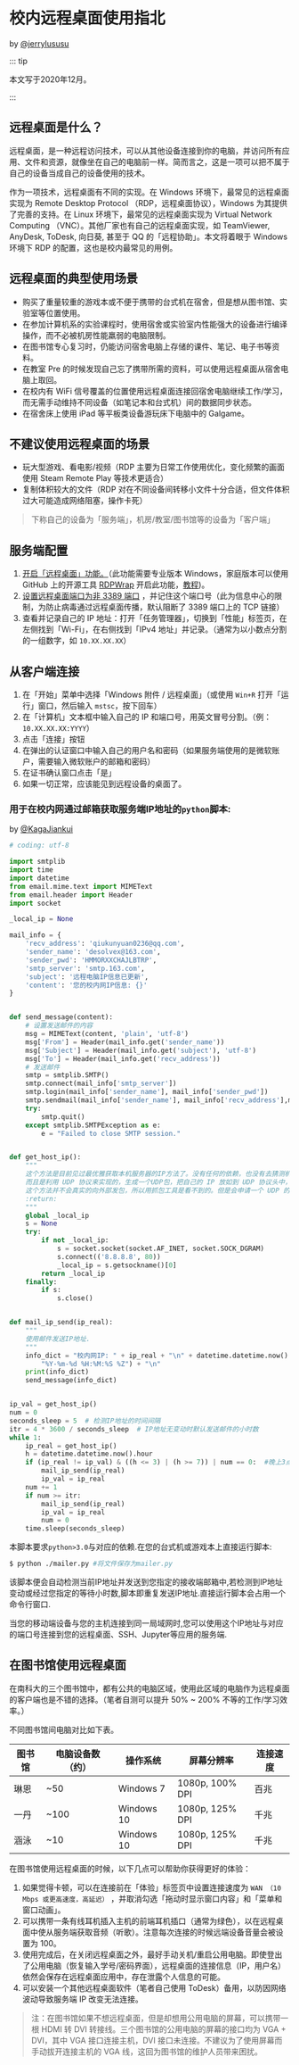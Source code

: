 # 校内远程桌面使用指北

by [@jerrylususu](https://github.com/jerrylususu)

::: tip

本文写于2020年12月。

:::

## 远程桌面是什么？

远程桌面，是一种远程访问技术，可以从其他设备连接到你的电脑，并访问所有应用、文件和资源，就像坐在自己的电脑前一样。简而言之，这是一项可以把不属于自己的设备当成自己的设备使用的技术。

作为一项技术，远程桌面有不同的实现。在 Windows 环境下，最常见的远程桌面实现为 Remote Desktop Protocol （RDP，远程桌面协议），Windows 为其提供了完善的支持。在 Linux 环境下，最常见的远程桌面实现为 Virtual Network Computing （VNC）。其他厂家也有自己的远程桌面实现，如 TeamViewer, AnyDesk, ToDesk, 向日葵, 甚至于 QQ 的「远程协助」。本文将着眼于 Windows 环境下 RDP 的配置，这也是校内最常见的用例。

## 远程桌面的典型使用场景

* 购买了重量较重的游戏本或不便于携带的台式机在宿舍，但是想从图书馆、实验室等位置使用。
* 在参加计算机系的实验课程时，使用宿舍或实验室内性能强大的设备进行编译操作，而不必被机房性能羸弱的电脑限制。
* 在图书馆专心复习时，仍能访问宿舍电脑上存储的课件、笔记、电子书等资料。
* 在教室 Pre 的时候发现自己忘了携带所需的资料，可以使用远程桌面从宿舍电脑上取回。
* 在校内有 WiFi 信号覆盖的位置使用远程桌面连接回宿舍电脑继续工作/学习，而无需手动维持不同设备（如笔记本和台式机）间的数据同步状态。
* 在宿舍床上使用 iPad 等平板类设备游玩床下电脑中的 Galgame。

## 不建议使用远程桌面的场景

* 玩大型游戏、看电影/视频（RDP 主要为日常工作使用优化，变化频繁的画面使用 Steam Remote Play 等技术更适合）
* 复制体积较大的文件（RDP 对在不同设备间转移小文件十分合适，但文件体积过大可能造成网络阻塞，操作卡死）

> 下称自己的设备为「服务端」，机房/教室/图书馆等的设备为「客户端」

## 服务端配置

1. [开启「远程桌面」功能。](https://support.microsoft.com/zh-cn/windows/%E5%A6%82%E4%BD%95%E4%BD%BF%E7%94%A8%E8%BF%9C%E7%A8%8B%E6%A1%8C%E9%9D%A2-5fe128d5-8fb1-7a23-3b8a-41e636865e8c)（此功能需要专业版本 Windows，家庭版本可以使用 GitHub 上的开源工具 [RDPWrap](https://github.com/stascorp/rdpwrap) 开启此功能，[教程](https://www.iplaysoft.com/rdp-wrapper-library.html))。
2. [设置远程桌面端口为非 3389 端口](https://docs.microsoft.com/zh-cn/windows-server/remote/remote-desktop-services/clients/change-listening-port) ，并记住这个端口号（此为信息中心的限制，为防止病毒通过远程桌面传播，默认阻断了 3389 端口上的 TCP 链接）
3. 查看并记录自己的 IP 地址：打开「任务管理器」，切换到「性能」标签页，在左侧找到「Wi-Fi」，在右侧找到「IPv4 地址」并记录。（通常为以小数点分割的一组数字，如 `10.XX.XX.XX`）

## 从客户端连接

1. 在「开始」菜单中选择「Windows 附件 / 远程桌面」（或使用 `Win+R` 打开「运行」窗口，然后输入 `mstsc`，按下回车）
2. 在「计算机」文本框中输入自己的 IP 和端口号，用英文冒号分割。（例：`10.XX.XX.XX:YYYY`）
3. 点击「连接」按钮
4. 在弹出的认证窗口中输入自己的用户名和密码（如果服务端使用的是微软账户，需要输入微软账户的邮箱和密码）
5. 在证书确认窗口点击「是」
6. 如果一切正常，应该能见到远程设备的桌面了。

### 用于在校内网通过邮箱获取服务端IP地址的``python``脚本:
by [@KagaJiankui](https://github.com/KagaJiankui)
```python
# coding: utf-8

import smtplib
import time
import datetime
from email.mime.text import MIMEText
from email.header import Header
import socket

_local_ip = None

mail_info = {
    'recv_address': 'qiukunyuan0236@qq.com',
    'sender_name': 'desolvex@163.com',
    'sender_pwd': 'HMMORXXCHAJLBTRP',
    'smtp_server': 'smtp.163.com',
    'subject': '远程电脑IP信息已更新',
    'content': '您的校内网IP信息: {}'
}


def send_message(content):
    # 设置发送邮件的内容
    msg = MIMEText(content, 'plain', 'utf-8')
    msg['From'] = Header(mail_info.get('sender_name'))
    msg['Subject'] = Header(mail_info.get('subject'), 'utf-8')
    msg['To'] = Header(mail_info.get('recv_address'))
    # 发送邮件
    smtp = smtplib.SMTP()
    smtp.connect(mail_info['smtp_server'])
    smtp.login(mail_info['sender_name'], mail_info['sender_pwd'])
    smtp.sendmail(mail_info['sender_name'], mail_info['recv_address'],msg.as_string())
    try:
        smtp.quit()
    except smtplib.SMTPException as e:
        e = "Failed to close SMTP session."


def get_host_ip():
    """
    这个方法是目前见过最优雅获取本机服务器的IP方法了。没有任何的依赖，也没有去猜测机器上的网络设备信息。
    而且是利用 UDP 协议来实现的，生成一个UDP包，把自己的 IP 放如到 UDP 协议头中，然后从UDP包中获取本机的IP。
    这个方法并不会真实的向外部发包，所以用抓包工具是看不到的。但是会申请一个 UDP 的端口，所以如果经常调用也会比较耗时的，这里如果需要可以将查询到的IP给缓存起来，性能可以获得很大提升。
    :return:
    """
    global _local_ip
    s = None
    try:
        if not _local_ip:
            s = socket.socket(socket.AF_INET, socket.SOCK_DGRAM)
            s.connect(('8.8.8.8', 80))
            _local_ip = s.getsockname()[0]
        return _local_ip
    finally:
        if s:
            s.close()


def mail_ip_send(ip_real):
    """
    使用邮件发送IP地址.
    """
    info_dict = "校内网IP: " + ip_real + "\n" + datetime.datetime.now().strftime(
        "%Y-%m-%d %H:%M:%S %Z") + "\n"
    print(info_dict)
    send_message(info_dict)


ip_val = get_host_ip()
num = 0
seconds_sleep = 5  # 检测IP地址的时间间隔
itr = 4 * 3600 / seconds_sleep  # IP地址无变动时默认发送邮件的小时数
while 1:
    ip_real = get_host_ip()
    h = datetime.datetime.now().hour
    if (ip_real != ip_val) & ((h <= 3) | (h >= 7)) | num == 0:  #晚上3点到早7点之间不发送IP
        mail_ip_send(ip_real)
        ip_val = ip_real
    num += 1
    if num >= itr:
        mail_ip_send(ip_real)
        ip_val = ip_real
        num = 0
    time.sleep(seconds_sleep)
```
本脚本要求``python>3.0``与对应的依赖.在您的台式机或游戏本上直接运行脚本:
```bash
$ python ./mailer.py #将文件保存为mailer.py
```
该脚本便会自动检测当前IP地址并发送到您指定的接收端邮箱中,若检测到IP地址变动或经过您指定的等待小时数,脚本即重复发送IP地址.直接运行脚本会占用一个命令行窗口.

当您的移动端设备与您的主机连接到同一局域网时,您可以使用这个IP地址与对应的端口号连接到您的远程桌面、SSH、Jupyter等应用的服务端.

## 在图书馆使用远程桌面

在南科大的三个图书馆中，都有公共的电脑区域，使用此区域的电脑作为远程桌面的客户端也是不错的选择。（笔者自测可以提升 50% ~ 200% 不等的工作/学习效率。）

不同图书馆间电脑对比如下表。

| 图书馆 | 电脑设备数（约） | 操作系统   | 屏幕分辨率      | 连接速度 |
| ------ | ---------- | ---------- | --------------- | -------- |
| 琳恩   | ~50        | Windows 7  | 1080p, 100% DPI | 百兆     |
| 一丹   | ~100       | Windows 10 | 1080p, 125% DPI | 千兆     |
| 涵泳   | ~10        | Windows 10 | 1080p, 125% DPI | 千兆     |


在图书馆使用远程桌面的时候，以下几点可以帮助你获得更好的体验：

1. 如果觉得卡顿，可以在连接前在「体验」标签页中设置连接速度为 `WAN （10 Mbps 或更高速度，高延迟）` ，并取消勾选「拖动时显示窗口内容」和「菜单和窗口动画」。
2. 可以携带一条有线耳机插入主机的前端耳机插口（通常为绿色），以在远程桌面中使从服务端获取音频（听歌）。注意每次连接的时候远端设备音量会被设置为 100。
3. 使用完成后，在关闭远程桌面之外，最好手动关机/重启公用电脑。即使登出了公用电脑（恢复输入学号/密码界面），远程桌面的连接信息（IP，用户名）依然会保存在远程桌面应用中，存在泄露个人信息的可能。
4. 可以安装一个其他远程桌面软件（笔者自己使用 ToDesk）备用，以防因网络波动导致服务端 IP 改变无法连接。

> 注：在图书馆如果不想远程桌面，但是却想用公用电脑的屏幕，可以携带一根 HDMI 转 DVI 转接线。三个图书馆的公用电脑的屏幕的接口均为 VGA + DVI，其中 VGA 接口连接主机，DVI 接口未连接。不建议为了使用屏幕而手动拔开连接主机的 VGA 线，这回为图书馆的维护人员带来困扰。


